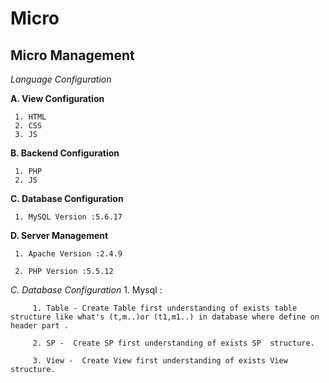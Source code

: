 Micro
==============

Micro Management
----------------

*Language  Configuration*
  
   **A. View Configuration**
   
     1. HTML
	 2. CSS
	 3. JS
   **B. Backend Configuration**
   
     1. PHP
	 2. JS
   **C. Database Configuration**
   
     1. MySQL Version :5.6.17

   **D. Server Management**	
   
     1. Apache Version :2.4.9

     2. PHP Version :5.5.12

   *C. Database Configuration*
	  1. Mysql :
		 
		 1. Table - Create Table first understanding of exists table structure like what's (t,m..)or (t1,m1..) in database where define on header part . 
		 
		 2. SP -  Create SP first understanding of exists SP  structure.
		 
		 3. View -  Create View first understanding of exists View structure.
		 
		
	

  
  


